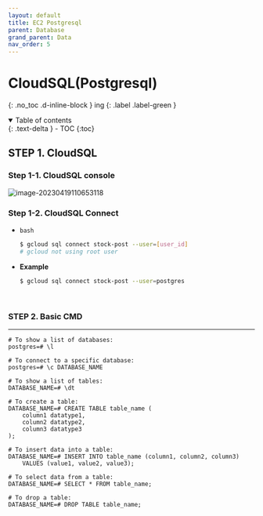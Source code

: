 ```yaml
---
layout: default
title: EC2 Postgresql
parent: Database
grand_parent: Data
nav_order: 5
---
```


# CloudSQL(Postgresql)
{: .no_toc .d-inline-block }
ing
{: .label .label-green }

<details open markdown="block">
  <summary>
    Table of contents
  </summary>
  {: .text-delta }
- TOC
{:toc}
</details>
<!------------------------------------ STEP ------------------------------------>

## STEP 1. CloudSQL

### Step 1-1. CloudSQL console

![image-20230419110653118](./../../images/menu5-sub3-cloudsql(postgresql)/image-20230419110653118.png)

### Step 1-2. CloudSQL Connect

* `bash`

  ```bash
  $ gcloud sql connect stock-post --user=[user_id]
  # gcloud not using root user
  ```

* **Example**

  ```bash
  $ gcloud sql connect stock-post --user=postgres
  ```



<br>

<!------------------------------------ STEP ------------------------------------>

### STEP 2. Basic CMD


---

```
# To show a list of databases:
postgres=# \l

# To connect to a specific database:
postgres=# \c DATABASE_NAME

# To show a list of tables:
DATABASE_NAME=# \dt

# To create a table:
DATABASE_NAME=# CREATE TABLE table_name (
    column1 datatype1,
    column2 datatype2,
    column3 datatype3
);

# To insert data into a table:
DATABASE_NAME=# INSERT INTO table_name (column1, column2, column3)
    VALUES (value1, value2, value3);

# To select data from a table:
DATABASE_NAME=# SELECT * FROM table_name;

# To drop a table:
DATABASE_NAME=# DROP TABLE table_name;
```

